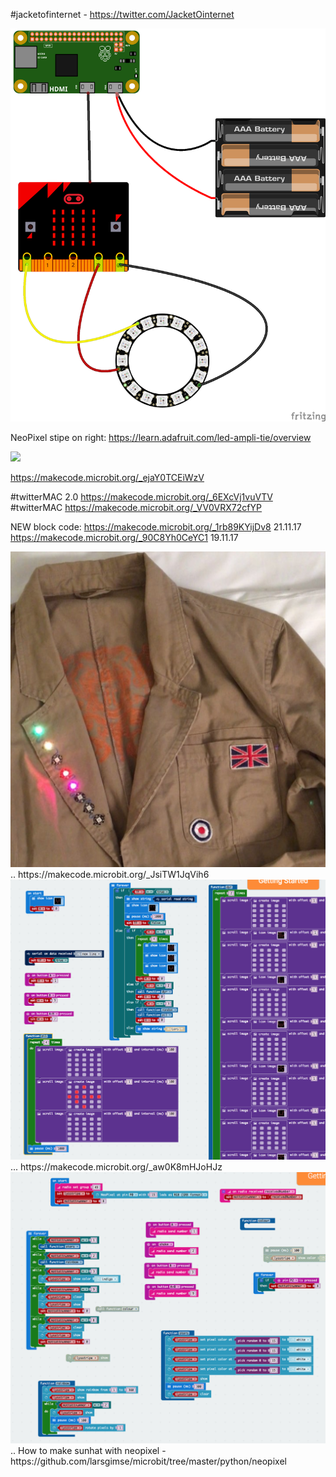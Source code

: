 #jacketofinternet - https://twitter.com/JacketOinternet

<img src="https://github.com/larsgimse/jacketofinternet/blob/master/jacketofinternet_1_bb.png">

NeoPixel stipe on right: https://learn.adafruit.com/led-ampli-tie/overview

<img src="https://s3.amazonaws.com/learn-production/guides/images/000/000/216/medium800/Collin-pixel-tie.jpg?1448301180" width="200">


https://makecode.microbit.org/_ejaY0TCEiWzV

#twitterMAC 2.0 https://makecode.microbit.org/_6EXcVj1vuVTV
#twitterMAC https://makecode.microbit.org/_VV0VRX72cfYP


NEW block code: https://makecode.microbit.org/_1rb89KYijDv8 21.11.17
https://makecode.microbit.org/_90C8Yh0CeYC1 19.11.17

<img src="https://github.com/larsgimse/jacketofinternet/blob/master/jacketofinternet.png">
..
https://makecode.microbit.org/_JsiTW1JqVih6
<img src="https://github.com/larsgimse/jacketofinternet/blob/master/resive_tweet_send_to_hat.png">
...
https://makecode.microbit.org/_aw0K8mHJoHJz
<img src="https://github.com/larsgimse/jacketofinternet/blob/master/sunhat.png">
..
How to make sunhat with neopixel - https://github.com/larsgimse/microbit/tree/master/python/neopixel
